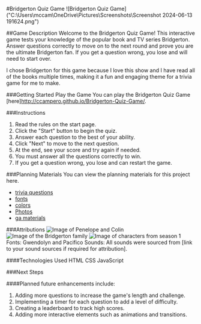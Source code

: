 #Bridgerton Quiz Game
![Bridgerton Quiz Game]("C:\Users\mccam\OneDrive\Pictures\Screenshots\Screenshot 2024-06-13 191624.png")

##Game Description
Welcome to the Bridgerton Quiz Game! This interactive game tests your knowledge of the popular book and TV series Bridgerton. Answer questions correctly to move on to the next round and prove you are the ultimate Bridgerton fan. If you get a question wrong, you lose and will need to start over.

I chose Bridgerton for this game because I love this show and I have read all of the books multiple times, making it a fun and engaging theme for a trivia game for me to make.

###Getting Started
Play the Game
You can play the Bridgerton Quiz Game [here]http://ccampero.github.io/Bridgerton-Quiz-Game/.

###Instructions
1. Read the rules on the start page.
2. Click the "Start" button to begin the quiz.
3. Answer each question to the best of your ability.
4. Click "Next" to move to the next question.
5. At the end, see your score and try again if needed.
6. You must answer all the questions correctly to win.
7. If you get a question wrong, you lose and can restart the game.

###Planning Materials
You can view the planning materials for this project here.
- [trivia questions](https://triviabliss.com/bridgerton-trivia-questions/)
- [fonts](https://fonts.google.com/selection/embed)
- [colors](https://coolors.co/e6e8e6-ced0ce-9fb8ad-475841-3f403f)
- [Photos](https://www.bing.com/search?pglt=169&q=bridgerton+images&cvid=2218dfd379b8456a8221205049ffd1c6&gs_lcrp=EgZjaHJvbWUqBggAEAAYQDIGCAAQABhAMgYIARAAGEAyBggCEAAYQDIGCAMQABhAMgYIBBAAGEDSAQgzNjIzajBqMagCCLACAQ&FORM=ANNTA1&PC=DCTS&ntref=1)
- [ga materials](https://generalassembly.instructure.com/courses/358/modules)

###Attributions
![Image of Penelope and Colin](https://th.bing.com/th/id/OIP.tAT9q7P3gZZT-zkRGiPgUAAAAA?rs=1&pid=ImgDetMain)
![Image of the Bridgerton family](https://media.licdn.com/dms/image/C5612AQEzanLORglmrA/article-cover_image-shrink_720_1280/0/1642134456115?e=2147483647&v=beta&t=DF44DTjV25KyHyh78DKYWJ-B6_C0AdB3oAEvd0Ce1HE)
![Image of characters from season 1](https://i.ytimg.com/vi/77qdbRP1OyU/maxresdefault.jpg)
Fonts: Gwendolyn and Pacifico
Sounds: All sounds were sourced from [link to your sound sources if required for attribution].

####Technologies Used
HTML
CSS
JavaScript

###Next Steps

####Planned future enhancements include:

1. Adding more questions to increase the game's length and challenge.
2. Implementing a timer for each question to add a level of difficulty.
3. Creating a leaderboard to track high scores.
4. Adding more interactive elements such as animations and transitions.
